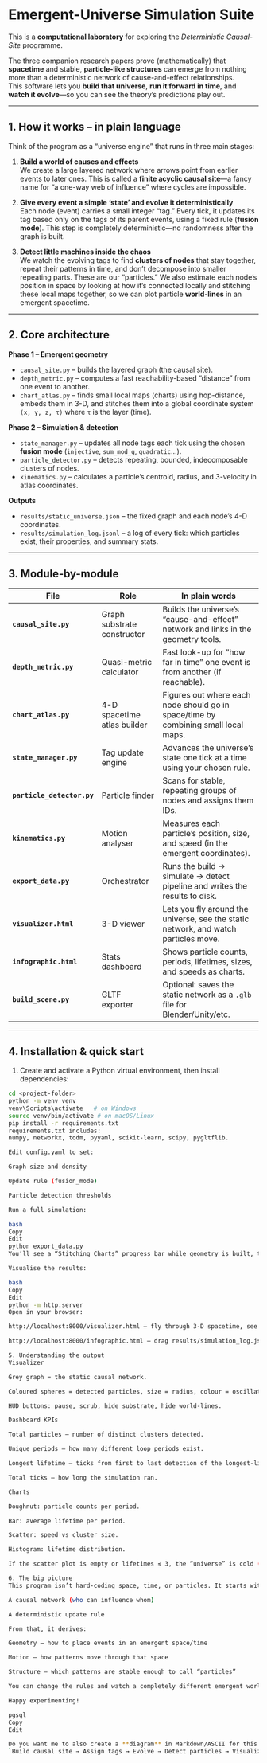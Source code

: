 # Emergent-Universe Simulation Suite

This is a **computational laboratory** for exploring the *Deterministic Causal-Site* programme.

The three companion research papers prove (mathematically) that **spacetime** and stable, **particle-like structures** can emerge from nothing more than a deterministic network of cause-and-effect relationships.  
This software lets you **build that universe**, **run it forward in time**, and **watch it evolve**—so you can see the theory’s predictions play out.

---

## 1. How it works – in plain language

Think of the program as a “universe engine” that runs in three main stages:

1. **Build a world of causes and effects**  
   We create a large layered network where arrows point from earlier events to later ones. This is called a **finite acyclic causal site**—a fancy name for “a one-way web of influence” where cycles are impossible.

2. **Give every event a simple ‘state’ and evolve it deterministically**  
   Each node (event) carries a small integer “tag.” Every tick, it updates its tag based only on the tags of its parent events, using a fixed rule (**fusion mode**). This step is completely deterministic—no randomness after the graph is built.

3. **Detect little machines inside the chaos**  
   We watch the evolving tags to find **clusters of nodes** that stay together, repeat their patterns in time, and don’t decompose into smaller repeating parts. These are our “particles.” We also estimate each node’s position in space by looking at how it’s connected locally and stitching these local maps together, so we can plot particle **world-lines** in an emergent spacetime.

---

## 2. Core architecture

**Phase 1 – Emergent geometry**

- `causal_site.py` – builds the layered graph (the causal site).
- `depth_metric.py` – computes a fast reachability-based “distance” from one event to another.
- `chart_atlas.py` – finds small local maps (charts) using hop-distance, embeds them in 3-D, and stitches them into a global coordinate system `(x, y, z, τ)` where `τ` is the layer (time).

**Phase 2 – Simulation & detection**

- `state_manager.py` – updates all node tags each tick using the chosen **fusion mode** (`injective`, `sum_mod_q`, `quadratic`…).
- `particle_detector.py` – detects repeating, bounded, indecomposable clusters of nodes.
- `kinematics.py` – calculates a particle’s centroid, radius, and 3-velocity in atlas coordinates.

**Outputs**

- `results/static_universe.json` – the fixed graph and each node’s 4-D coordinates.
- `results/simulation_log.jsonl` – a log of every tick: which particles exist, their properties, and summary stats.

---

## 3. Module-by-module

| File                  | Role                                           | In plain words |
|-----------------------|------------------------------------------------|----------------|
| **`causal_site.py`**  | Graph substrate constructor                     | Builds the universe’s “cause-and-effect” network and links in the geometry tools. |
| **`depth_metric.py`** | Quasi-metric calculator                         | Fast look-up for “how far in time” one event is from another (if reachable). |
| **`chart_atlas.py`**  | 4-D spacetime atlas builder                     | Figures out where each node should go in space/time by combining small local maps. |
| **`state_manager.py`**| Tag update engine                               | Advances the universe’s state one tick at a time using your chosen rule. |
| **`particle_detector.py`** | Particle finder                           | Scans for stable, repeating groups of nodes and assigns them IDs. |
| **`kinematics.py`**   | Motion analyser                                 | Measures each particle’s position, size, and speed (in the emergent coordinates). |
| **`export_data.py`**  | Orchestrator                                    | Runs the build → simulate → detect pipeline and writes the results to disk. |
| **`visualizer.html`** | 3-D viewer                                      | Lets you fly around the universe, see the static network, and watch particles move. |
| **`infographic.html`**| Stats dashboard                                 | Shows particle counts, periods, lifetimes, sizes, and speeds as charts. |
| **`build_scene.py`**  | GLTF exporter                                   | Optional: saves the static network as a `.glb` file for Blender/Unity/etc. |

---

## 4. Installation & quick start

1. Create and activate a Python virtual environment, then install dependencies:

```bash
cd <project-folder>
python -m venv venv
venv\Scripts\activate   # on Windows
source venv/bin/activate # on macOS/Linux
pip install -r requirements.txt
requirements.txt includes:
numpy, networkx, tqdm, pyyaml, scikit-learn, scipy, pygltflib.

Edit config.yaml to set:

Graph size and density

Update rule (fusion_mode)

Particle detection thresholds

Run a full simulation:

bash
Copy
Edit
python export_data.py
You’ll see a “Stitching Charts” progress bar while geometry is built, then tick progress as the simulation runs.

Visualise the results:

bash
Copy
Edit
python -m http.server
Open in your browser:

http://localhost:8000/visualizer.html – fly through 3-D spacetime, see particles move.

http://localhost:8000/infographic.html – drag results/simulation_log.jsonl in to see charts.

5. Understanding the output
Visualizer

Grey graph = the static causal network.

Coloured spheres = detected particles, size = radius, colour = oscillation period.

HUD buttons: pause, scrub, hide substrate, hide world-lines.

Dashboard KPIs

Total particles – number of distinct clusters detected.

Unique periods – how many different loop periods exist.

Longest lifetime – ticks from first to last detection of the longest-lived particle.

Total ticks – how long the simulation ran.

Charts

Doughnut: particle counts per period.

Bar: average lifetime per period.

Scatter: speed vs cluster size.

Histogram: lifetime distribution.

If the scatter plot is empty or lifetimes ≤ 3, the “universe” is cold (low activity). Increase max_out_degree_R and/or run for more ticks to “warm it up” and see long-lived movers.

6. The big picture
This program isn’t hard-coding space, time, or particles. It starts with only:

A causal network (who can influence whom)

A deterministic update rule

From that, it derives:

Geometry – how to place events in an emergent space/time

Motion – how patterns move through that space

Structure – which patterns are stable enough to call “particles”

You can change the rules and watch a completely different emergent world unfold.

Happy experimenting!

pgsql
Copy
Edit

Do you want me to also create a **diagram** in Markdown/ASCII for this README that visually shows  
`Build causal site → Assign tags → Evolve → Detect particles → Visualize`? It would make it even more beginner-friendly.






